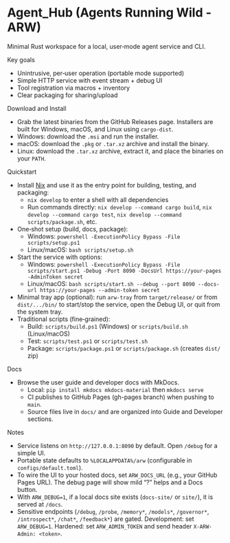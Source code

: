 # Agent_Hub (Agents Running Wild - ARW)

Minimal Rust workspace for a local, user‑mode agent service and CLI.

Key goals
- Unintrusive, per‑user operation (portable mode supported)
- Simple HTTP service with event stream + debug UI
- Tool registration via macros + inventory
- Clear packaging for sharing/upload

Download and Install
- Grab the latest binaries from the GitHub Releases page. Installers are built for Windows, macOS, and Linux using `cargo-dist`.
- Windows: download the `.msi` and run the installer.
- macOS: download the `.pkg` or `.tar.xz` archive and install the binary.
- Linux: download the `.tar.xz` archive, extract it, and place the binaries on your `PATH`.

Quickstart
- Install [Nix](https://nixos.org/download.html) and use it as the entry point for building, testing, and packaging:
  - `nix develop` to enter a shell with all dependencies
  - Run commands directly: `nix develop --command cargo build`, `nix develop --command cargo test`, `nix develop --command scripts/package.sh`, etc.
- One‑shot setup (build, docs, package):
  - Windows: `powershell -ExecutionPolicy Bypass -File scripts/setup.ps1`
  - Linux/macOS: `bash scripts/setup.sh`
- Start the service with options:
  - Windows: `powershell -ExecutionPolicy Bypass -File scripts/start.ps1 -Debug -Port 8090 -DocsUrl https://your-pages -AdminToken secret`
  - Linux/macOS: `bash scripts/start.sh --debug --port 8090 --docs-url https://your-pages --admin-token secret`
- Minimal tray app (optional): run `arw-tray` from `target/release/` or from `dist/.../bin/` to start/stop the service, open the Debug UI, or quit from the system tray.
- Traditional scripts (fine‑grained):
  - Build: `scripts/build.ps1` (Windows) or `scripts/build.sh` (Linux/macOS)
  - Test:  `scripts/test.ps1` or `scripts/test.sh`
  - Package: `scripts/package.ps1` or `scripts/package.sh` (creates `dist/` zip)

Docs
- Browse the user guide and developer docs with MkDocs.
  - Local: `pip install mkdocs mkdocs-material` then `mkdocs serve`
  - CI publishes to GitHub Pages (gh-pages branch) when pushing to `main`.
  - Source files live in `docs/` and are organized into Guide and Developer sections.

Notes
- Service listens on `http://127.0.0.1:8090` by default. Open `/debug` for a simple UI.
- Portable state defaults to `%LOCALAPPDATA%/arw` (configurable in `configs/default.toml`).
- To wire the UI to your hosted docs, set `ARW_DOCS_URL` (e.g., your GitHub Pages URL). The debug page will show mild “?” helps and a Docs button.
- With `ARW_DEBUG=1`, if a local docs site exists (`docs-site/` or `site/`), it is served at `/docs`.
- Sensitive endpoints (`/debug`, `/probe`, `/memory*`, `/models*`, `/governor*`, `/introspect*`, `/chat*`, `/feedback*`) are gated. Development: set `ARW_DEBUG=1`. Hardened: set `ARW_ADMIN_TOKEN` and send header `X-ARW-Admin: <token>`.
